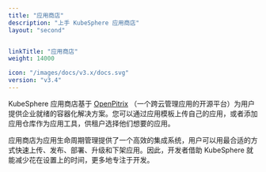 ```yaml
---
title: "应用商店"
description: "上手 KubeSphere 应用商店"
layout: "second"


linkTitle: "应用商店"
weight: 14000

icon: "/images/docs/v3.x/docs.svg"
version: "v3.4"
---
```


KubeSphere 应用商店基于 [OpenPitrix](https://github.com/openpitrix/openpitrix)  （一个跨云管理应用的开源平台）为用户提供企业就绪的容器化解决方案。您可以通过应用模板上传自己的应用，或者添加应用仓库作为应用工具，供租户选择他们想要的应用。

应用商店为应用生命周期管理提供了一个高效的集成系统，用户可以用最合适的方式快速上传、发布、部署、升级和下架应用。因此，开发者借助 KubeSphere 就能减少花在设置上的时间，更多地专注于开发。

